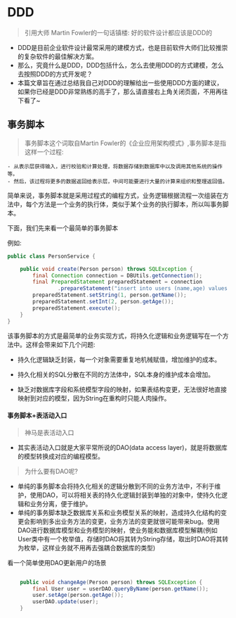 # DDD

> 引用大师 Martin Fowler的一句话镇楼: 好的软件设计都应该是DDD的

- DDD是目前企业软件设计最常采用的建模方式，也是目前软件大师们比较推崇的复杂软件的最佳解决方案。
- 那么，究竟什么是DDD，DDD包括什么，怎么去使用DDD的方式建模，怎么去按照DDD的方式开发呢？
- 本篇文章旨在通过总结我自己对DDD的理解给出一些使用DDD方面的建议，如果你已经是DDD非常熟练的高手了，那么请直接右上角关闭页面，不用再往下看了~

## 事务脚本

> 事务脚本这个词取自Martin Fowler的《企业应用架构模式》,事务脚本是指这样一个过程: 
    
    - 从表示层获得输入，进行校验和计算处理，将数据存储到数据库中以及调用其他系统的操作等。
    - 然后，该过程将更多的数据返回给表示层，中间可能要进行大量的计算来组织和整理返回值。
    
简单来说，事务脚本就是采用过程式的编程方式，业务逻辑根据流程一次组装在方法中，每个方法是一个业务的执行体，类似于某个业务的执行脚本，所以叫事务脚本。

下面，我们先来看一个最简单的事务脚本

例如:

```java
public class PersonService {

    public void create(Person person) throws SQLException {
        final Connection connection = DBUtils.getConnection();
        final PreparedStatement preparedStatement = connection
                .prepareStatement("insert into users (name,age) values (?,?)");
        preparedStatement.setString(1, person.getName());
        preparedStatement.setInt(2, person.getAge());
        preparedStatement.execute();
    }
}

```
该事务脚本的方式是最简单的业务实现方式，将持久化逻辑和业务逻辑写在一个方法中。这样会带来如下几个问题:

- 持久化逻辑缺乏封装，每一个对象需要重复地机械赋值，增加维护的成本。

- 持久化相关的SQL分散在不同的方法体中，SQL本身的维护成本会增加。

- 缺乏对数据库字段和系统模型字段的映射，如果表结构变更，无法很好地直接映射到对应的模型，因为String在重构时只能人肉操作。

#### 事务脚本+表活动入口

> 神马是表活动入口
	
- 其实表活动入口就是大家平常所说的DAO(data access layer)，就是将数据库的模型转换成对应的编程模型。

> 为什么要有DAO呢?

- 单纯的事务脚本会将持久化相关的逻辑分散到不同的业务方法中，不利于维护，使用DAO，可以将相关表的持久化逻辑封装到单独的对象中，使持久化逻辑和业务分离，便于维护。
- 单纯的事务脚本缺乏数据库关系和业务模型关系的映射，造成持久化结构的变更会影响到多出业务方法的变更，业务方法的变更就很可能带来bug。使用DAO进行数据库模型和业务模型的映射，使业务能和数据库模型解耦(例如User类中有一个枚举值，存储时DAO将其转为String存储，取出时DAO将其转为枚举，这样业务就不用再去强耦合数据库的类型)

看一个简单使用DAO更新用户的场景

```java 

	public void changeAge(Person person) throws SQLException {
        final User user = userDAO.queryByName(person.getName());
        user.setAge(person.getAge());
        userDAO.update(user);
    }

